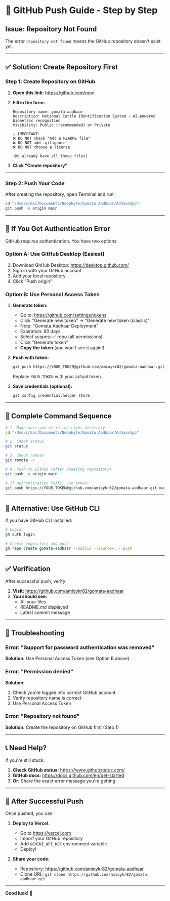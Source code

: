 # 🚀 GitHub Push Guide - Step by Step

## Issue: Repository Not Found

The error `repository not found` means the GitHub repository doesn't exist yet.

---

## ✅ Solution: Create Repository First

### Step 1: Create Repository on GitHub

1. **Open this link:** https://github.com/new

2. **Fill in the form:**
   ```
   Repository name: gomata-aadhaar
   Description: National Cattle Identification System - AI-powered biometric recognition
   Visibility: Public (recommended) or Private
   
   ⚠️ IMPORTANT:
   ❌ DO NOT check "Add a README file"
   ❌ DO NOT add .gitignore
   ❌ DO NOT choose a license
   
   (We already have all these files)
   ```

3. **Click "Create repository"**

---

### Step 2: Push Your Code

After creating the repository, open Terminal and run:

```bash
cd "/Users/mac/Documents/Neophyte/Gomata Aadhaar/AdhaarApp"
git push -u origin main
```

---

## 🔐 If You Get Authentication Error

GitHub requires authentication. You have two options:

### Option A: Use GitHub Desktop (Easiest)

1. Download GitHub Desktop: https://desktop.github.com/
2. Sign in with your GitHub account
3. Add your local repository
4. Click "Push origin"

### Option B: Use Personal Access Token

1. **Generate token:**
   - Go to: https://github.com/settings/tokens
   - Click "Generate new token" → "Generate new token (classic)"
   - Note: "Gomata Aadhaar Deployment"
   - Expiration: 90 days
   - Select scopes: ✅ repo (all permissions)
   - Click "Generate token"
   - **Copy the token** (you won't see it again!)

2. **Push with token:**
   ```bash
   git push https://YOUR_TOKEN@github.com/amioykr82/gomata-aadhaar.git main
   ```
   
   Replace `YOUR_TOKEN` with your actual token.

3. **Save credentials (optional):**
   ```bash
   git config credential.helper store
   ```

---

## 🎯 Complete Command Sequence

```bash
# 1. Make sure you're in the right directory
cd "/Users/mac/Documents/Neophyte/Gomata Aadhaar/AdhaarApp"

# 2. Check status
git status

# 3. Check remote
git remote -v

# 4. Push to GitHub (after creating repository)
git push -u origin main

# If authentication fails, use token:
git push https://YOUR_TOKEN@github.com/amioykr82/gomata-aadhaar.git main
```

---

## 📱 Alternative: Use GitHub CLI

If you have GitHub CLI installed:

```bash
# Login
gh auth login

# Create repository and push
gh repo create gomata-aadhaar --public --source=. --push
```

---

## ✅ Verification

After successful push, verify:

1. **Visit:** https://github.com/amioykr82/gomata-aadhaar
2. **You should see:**
   - All your files
   - README.md displayed
   - Latest commit message

---

## 🐛 Troubleshooting

### Error: "Support for password authentication was removed"

**Solution:** Use Personal Access Token (see Option B above)

### Error: "Permission denied"

**Solution:** 
1. Check you're logged into correct GitHub account
2. Verify repository name is correct
3. Use Personal Access Token

### Error: "Repository not found"

**Solution:** Create the repository on GitHub first (Step 1)

---

## 📞 Need Help?

If you're still stuck:

1. **Check GitHub status:** https://www.githubstatus.com/
2. **GitHub docs:** https://docs.github.com/en/get-started
3. **Or:** Share the exact error message you're getting

---

## 🎉 After Successful Push

Once pushed, you can:

1. **Deploy to Vercel:**
   - Go to https://vercel.com
   - Import your GitHub repository
   - Add `GEMINI_API_KEY` environment variable
   - Deploy!

2. **Share your code:**
   - Repository: https://github.com/amioykr82/gomata-aadhaar
   - Clone URL: `git clone https://github.com/amioykr82/gomata-aadhaar.git`

---

**Good luck! 🚀**
